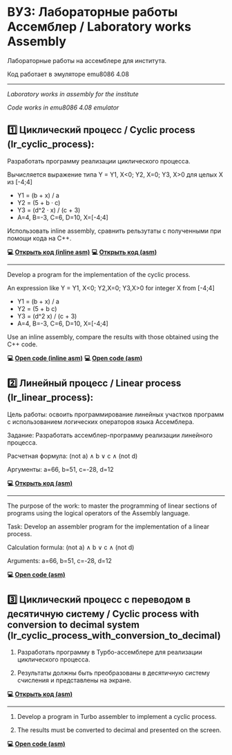 # ВУЗ: Лабораторные работы Ассемблер / Laboratory works Assembly
Лабораторные работы на ассемблере для института. 

Код работает в эмуляторе emu8086 4.08
____
*Laboratory works in assembly for the institute*

*Code works in emu8086 4.08 emulator*


## 1️⃣ Циклический процесс / Cyclic process (lr_сyclic_process):

Разработать программу реализации циклического процесса.

Вычисляется выражение типа Y = Y1, X<0; Y2, X=0; Y3, X>0 для целых X из [-4;4]

- Y1 = (b + x) / a
- Y2 = (5 + b · c)
- Y3 = (d^2 · x) / (c + 3)
- A=4, B=-3, C=6, D=10, X=[-4;4]

Использовать inline assembly, сравнить рельзутаты с полученными при помощи кода на C++.

**💻 [Открыть код (inline asm)](https://github.com/countsheeptosleep/laboratory_works_asm/blob/main/lr_cyclic_process.cpp)**
**💻 [Открыть код (asm)](https://github.com/countsheeptosleep/laboratory_works_asm/blob/main/lr_cyclic_process.asm)**
____

Develop a program for the implementation of the cyclic process.

An expression like Y = Y1, X<0; Y2,X=0; Y3,X>0 for integer X from [-4;4]

- Y1 = (b + x) / a
- Y2 = (5 + b c)
- Y3 = (d^2 x) / (c + 3)
- A=4, B=-3, C=6, D=10, X=[-4;4]

Use an inline assembly, compare the results with those obtained using the C++ code.

**💻 [Open code (inline asm)](https://github.com/countsheeptosleep/laboratory_works_asm/blob/main/lr_cyclic_process.cpp)**
**💻 [Open code (asm)](https://github.com/countsheeptosleep/laboratory_works_asm/blob/main/lr_cyclic_process.asm)**

## 

## 2️⃣ Линейный процесс / Linear process (lr_linear_process):

Цель работы: освоить программирование линейных участков программ с использованием логических операторов языка Ассемблера.

Задание: Разработать ассемблер-программу реализации линейного процесса.

Расчетная формула: (not a) ∧ b ∨ c ∧ (not d)

Аргументы: a=66, b=51, c=-28, d=12

**💻 [Открыть код (asm)](https://github.com/countsheeptosleep/laboratory_works_asm/blob/main/lr_linear_process.asm)**
____

The purpose of the work: to master the programming of linear sections of programs using the logical operators of the Assembly language.

Task: Develop an assembler program for the implementation of a linear process.

Calculation formula: (not a) ∧ b ∨ c ∧ (not d)

Arguments: a=66, b=51, c=-28, d=12

**💻 [Open code (asm)](https://github.com/countsheeptosleep/laboratory_works_asm/blob/main/lr_linear_process.asm)**


## 3️⃣ Циклический процесс с переводом в десятичную систему / Сyclic process with conversion to decimal system (lr_cyclic_process_with_conversion_to_decimal)

1. Разработать программу в Турбо-ассемблере для реализации циклического процесса. 

2. Результаты должны быть преобразованы в десятичную систему счисления и представлены на экране.

**💻 [Открыть код (asm)](https://github.com/countsheeptosleep/laboratory_works_asm/blob/main/lr_cyclic_process_with_conversion_to_decimal.asm)**
____

1. Develop a program in Turbo assembler to implement a cyclic process.

2. The results must be converted to decimal and presented on the screen.

**💻 [Open code (asm)](https://github.com/countsheeptosleep/laboratory_works_asm/blob/main/lr_cyclic_process_with_conversion_to_decimal.asm)**
